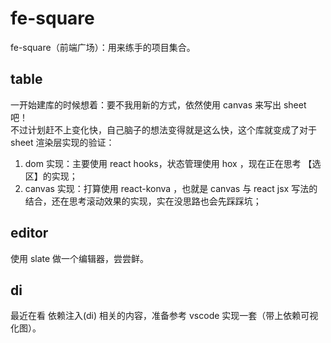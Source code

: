 # fe-square

fe-square（前端广场）：用来练手的项目集合。

## table

一开始建库的时候想着：要不我用新的方式，依然使用 canvas 来写出 sheet 吧！  
不过计划赶不上变化快，自己脑子的想法变得就是这么快，这个库就变成了对于 sheet 渲染层实现的验证：

1. dom 实现：主要使用 react hooks，状态管理使用 hox ，现在正在思考 【选区】的实现；
2. canvas 实现：打算使用 react-konva ，也就是 canvas 与 react jsx 写法的结合，还在思考滚动效果的实现，实在没思路也会先踩踩坑；

## editor

使用 slate 做一个编辑器，尝尝鲜。

## di

最近在看 依赖注入(di) 相关的内容，准备参考 vscode 实现一套（带上依赖可视化图）。
